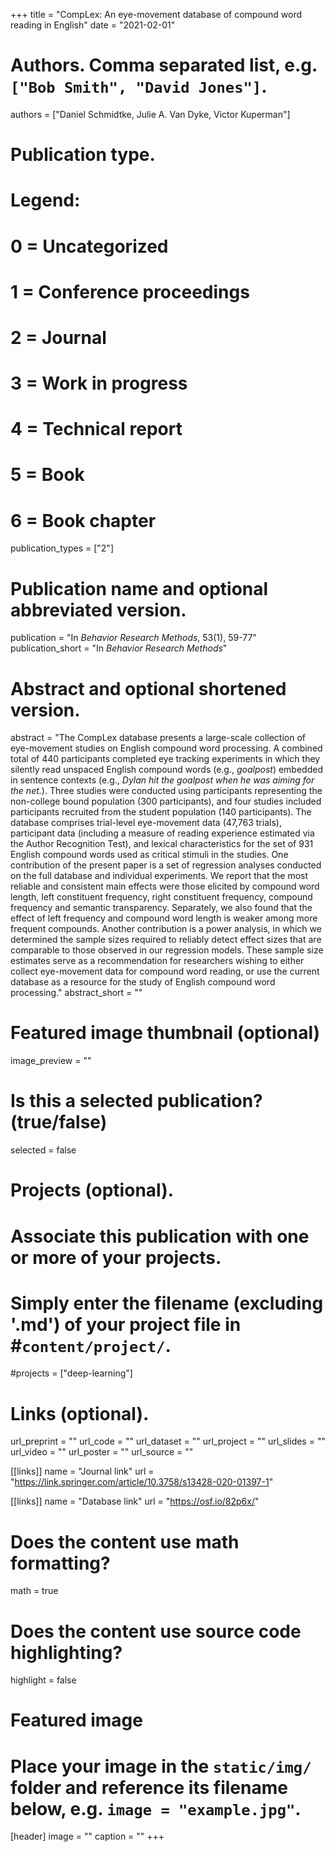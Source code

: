 +++
title = "CompLex: An eye-movement database of compound word reading in English"
date = "2021-02-01"

# Authors. Comma separated list, e.g. `["Bob Smith", "David Jones"]`.
authors = ["Daniel Schmidtke, Julie A. Van Dyke, Victor Kuperman"]

# Publication type.
# Legend:
# 0 = Uncategorized
# 1 = Conference proceedings
# 2 = Journal
# 3 = Work in progress
# 4 = Technical report
# 5 = Book
# 6 = Book chapter
publication_types = ["2"]

# Publication name and optional abbreviated version.
publication = "In *Behavior Research Methods*, 53(1), 59-77"
publication_short = "In *Behavior Research Methods*"

# Abstract and optional shortened version.
abstract = "The CompLex database presents a large-scale collection of eye-movement studies on English compound word processing. A combined total of 440 participants completed eye tracking experiments in which they silently read unspaced English compound words (e.g., *goalpost*) embedded in sentence contexts (e.g., *Dylan hit the goalpost when he was aiming for the net.*). Three studies were conducted using participants representing the non-college bound population (300 participants), and four studies included participants recruited from the student population (140 participants). The database comprises trial-level eye-movement data (47,763 trials), participant data (including a measure of reading experience estimated via the Author Recognition Test), and lexical characteristics for the set of 931 English compound words used as critical stimuli in the studies. One contribution of the present paper is a set of regression analyses conducted on the full database and individual experiments. We report that the most reliable and consistent main effects were those elicited by compound word length, left constituent frequency, right constituent frequency, compound frequency and semantic transparency. Separately, we also found that the effect of left frequency and compound word length is weaker among more frequent compounds. Another contribution is a power analysis, in which we determined the sample sizes required to reliably detect effect sizes that are comparable to those observed in our regression models. These sample size estimates serve as a recommendation for researchers wishing to either collect eye-movement data for compound word reading, or use the current database as a resource for the study of English compound word processing."
abstract_short = ""

# Featured image thumbnail (optional)
image_preview = ""

# Is this a selected publication? (true/false)
selected = false

# Projects (optional).
#   Associate this publication with one or more of your projects.
#   Simply enter the filename (excluding '.md') of your project file in #`content/project/`.
#projects = ["deep-learning"]

# Links (optional). 
url_preprint = ""
url_code = ""
url_dataset = ""
url_project = ""
url_slides = ""
url_video = ""
url_poster = ""
url_source = ""

[[links]]
name = "Journal link"
url = "https://link.springer.com/article/10.3758/s13428-020-01397-1"

[[links]]
name = "Database link"
url = "https://osf.io/82p6x/"

# Does the content use math formatting?
math = true

# Does the content use source code highlighting?
highlight = false

# Featured image
# Place your image in the `static/img/` folder and reference its filename below, e.g. `image = "example.jpg"`.
[header]
image = ""
caption = ""
+++
